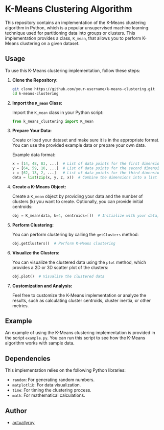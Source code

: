 # K-Means Clustering Algorithm

This repository contains an implementation of the K-Means clustering algorithm in Python, which is a popular unsupervised machine learning technique used for partitioning data into groups or clusters. This implementation provides a class, `K_mean`, that allows you to perform K-Means clustering on a given dataset.

## Usage

To use this K-Means clustering implementation, follow these steps:

1. **Clone the Repository:**

   ```bash
   git clone https://github.com/your-username/k-means-clustering.git
   cd k-means-clustering
   ```

2. **Import the `K_mean` Class:**

   Import the `K_mean` class in your Python script:

   ```python
   from k_means_clustering import K_mean
   ```

3. **Prepare Your Data:**

   Create or load your dataset and make sure it is in the appropriate format. You can use the provided example data or prepare your own data.

   Example data format:
   
   ```python
   x = [14, 48, 83, ...]  # List of data points for the first dimension
   y = [64, 59, 10, ...]  # List of data points for the second dimension
   z = [62, 13, 2, ...]   # List of data points for the third dimension
   data = list(zip(x, y, z, x))  # Combine the dimensions into a list of tuples
   ```

4. **Create a K-Means Object:**

   Create a `K_mean` object by providing your data and the number of clusters (k) you want to create. Optionally, you can provide initial centroids:

   ```python
   obj = K_mean(data, k=4, centroids=[])  # Initialize with your data, k value, and optional initial centroids
   ```

5. **Perform Clustering:**

   You can perform clustering by calling the `getClusters` method:

   ```python
   obj.getClusters()  # Perform K-Means clustering
   ```

6. **Visualize the Clusters:**

   You can visualize the clustered data using the `plot` method, which provides a 2D or 3D scatter plot of the clusters:

   ```python
   obj.plot()  # Visualize the clustered data
   ```

7. **Customization and Analysis:**

   Feel free to customize the K-Means implementation or analyze the results, such as calculating cluster centroids, cluster inertia, or other metrics.

## Example

An example of using the K-Means clustering implementation is provided in the script `example.py`. You can run this script to see how the K-Means algorithm works with sample data.

## Dependencies

This implementation relies on the following Python libraries:

- `random`: For generating random numbers.
- `matplotlib`: For data visualization.
- `time`: For timing the clustering process.
- `math`: For mathematical calculations.

## Author

- [actuallyroy](https://github.com/actuallyroy)
